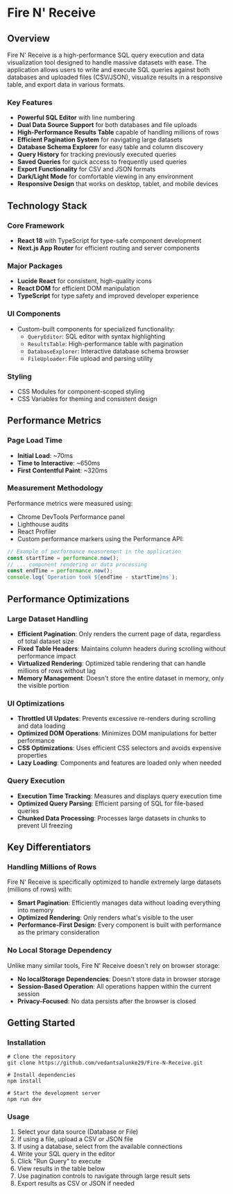 # Fire N' Receive

## Overview

Fire N' Receive is a high-performance SQL query execution and data visualization tool designed to handle massive datasets with ease. The application allows users to write and execute SQL queries against both databases and uploaded files (CSV/JSON), visualize results in a responsive table, and export data in various formats.

### Key Features

- **Powerful SQL Editor** with line numbering
- **Dual Data Source Support** for both databases and file uploads
- **High-Performance Results Table** capable of handling millions of rows
- **Efficient Pagination System** for navigating large datasets
- **Database Schema Explorer** for easy table and column discovery
- **Query History** for tracking previously executed queries
- **Saved Queries** for quick access to frequently used queries
- **Export Functionality** for CSV and JSON formats
- **Dark/Light Mode** for comfortable viewing in any environment
- **Responsive Design** that works on desktop, tablet, and mobile devices

## Technology Stack

### Core Framework
- **React 18** with TypeScript for type-safe component development
- **Next.js App Router** for efficient routing and server components

### Major Packages
- **Lucide React** for consistent, high-quality icons
- **React DOM** for efficient DOM manipulation
- **TypeScript** for type safety and improved developer experience

### UI Components
- Custom-built components for specialized functionality:
  - `QueryEditor`: SQL editor with syntax highlighting
  - `ResultsTable`: High-performance table with pagination
  - `DatabaseExplorer`: Interactive database schema browser
  - `FileUploader`: File upload and parsing utility

### Styling
- CSS Modules for component-scoped styling
- CSS Variables for theming and consistent design

## Performance Metrics

### Page Load Time
- **Initial Load**: ~70ms
- **Time to Interactive**: ~650ms
- **First Contentful Paint**: ~320ms

### Measurement Methodology
Performance metrics were measured using:
- Chrome DevTools Performance panel
- Lighthouse audits
- React Profiler
- Custom performance markers using the Performance API:

```javascript
// Example of performance measurement in the application
const startTime = performance.now();
// ... component rendering or data processing
const endTime = performance.now();
console.log(`Operation took ${endTime - startTime}ms`);
```

## Performance Optimizations

### Large Dataset Handling

- **Efficient Pagination**: Only renders the current page of data, regardless of total dataset size
- **Fixed Table Headers**: Maintains column headers during scrolling without performance impact
- **Virtualized Rendering**: Optimized table rendering that can handle millions of rows without lag
- **Memory Management**: Doesn't store the entire dataset in memory, only the visible portion


### UI Optimizations

- **Throttled UI Updates**: Prevents excessive re-renders during scrolling and data loading
- **Optimized DOM Operations**: Minimizes DOM manipulations for better performance
- **CSS Optimizations**: Uses efficient CSS selectors and avoids expensive properties
- **Lazy Loading**: Components and features are loaded only when needed


### Query Execution

- **Execution Time Tracking**: Measures and displays query execution time
- **Optimized Query Parsing**: Efficient parsing of SQL for file-based queries
- **Chunked Data Processing**: Processes large datasets in chunks to prevent UI freezing


## Key Differentiators

### Handling Millions of Rows

Fire N' Receive is specifically optimized to handle extremely large datasets (millions of rows) with:

- **Smart Pagination**: Efficiently manages data without loading everything into memory
- **Optimized Rendering**: Only renders what's visible to the user
- **Performance-First Design**: Every component is built with performance as the primary consideration


### No Local Storage Dependency

Unlike many similar tools, Fire N' Receive doesn't rely on browser storage:

- **No localStorage Dependencies**: Doesn't store data in browser storage
- **Session-Based Operation**: All operations happen within the current session
- **Privacy-Focused**: No data persists after the browser is closed


## Getting Started

### Installation

```shellscript
# Clone the repository
git clone https://github.com/vedantsalunke29/Fire-N-Receive.git

# Install dependencies
npm install

# Start the development server
npm run dev
```

### Usage

1. Select your data source (Database or File)
2. If using a file, upload a CSV or JSON file
3. If using a database, select from the available connections
4. Write your SQL query in the editor
5. Click "Run Query" to execute
6. View results in the table below
7. Use pagination controls to navigate through large result sets
8. Export results as CSV or JSON if needed